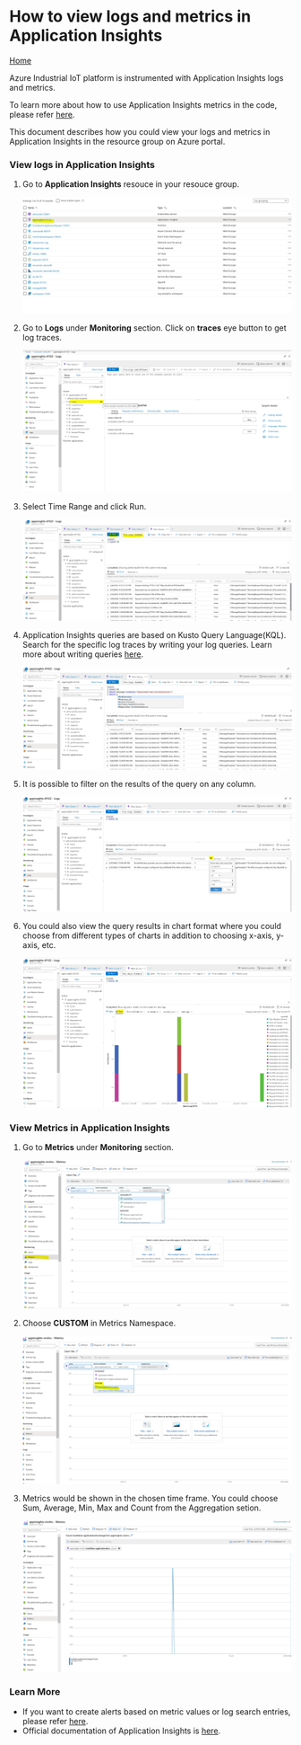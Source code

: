 # How to view logs and metrics in Application Insights

[Home](readme.md)

Azure Industrial IoT platform is instrumented with Application Insights logs and metrics.

To learn more about how to use Application Insights metrics in the code, please refer [here](../dev-guides/howto-use-applicationinsights-metrics.md).

This document describes how you could view your logs and metrics in Application Insights in the resource group on Azure portal.

### View logs in Application Insights 

1. Go to **Application Insights** resouce in your resouce group.

   ![app insights](../media/appinsights1.png)

2. Go to **Logs** under **Monitoring** section. Click on **traces** eye button to get log traces.

   ![logs](../media/appinsights2.png)

3. Select Time Range and click Run.

   ![run](../media/appinsights3.png)
   
4. Application Insights queries are based on Kusto Query Language(KQL). Search for the specific log traces by writing your log queries. Learn more about writing queries [here](<https://docs.microsoft.com/en-us/azure/azure-monitor/log-query/log-query-overview>).

   ![query](../media/appinsights4.png)
   
5. It is possible to  filter on the results of the query on any column.

   ![filter](../media/appinsights5.png)
   
6. You could also view the query results in chart format where you could choose from different types of charts in addition to choosing x-axis, y-axis, etc.

   ![chart](../media/appinsights6.png)


### View Metrics in Application Insights

1. Go to **Metrics** under **Monitoring** section.

   ![metrics](../media/appinsights7.png)

2. Choose **CUSTOM** in Metrics Namespace.

   ![custom](../media/appinsights8.png)
   
3. Metrics would be shown in the chosen time frame. You could choose Sum, Average, Min, Max and Count from the Aggregation setion.

   ![chart](../media/appinsights9.png)


### Learn More

- If you want to create alerts based on metric values or log search entries, please refer [here](https://docs.microsoft.com/en-us/azure/azure-monitor/platform/alerts-overview?toc=%2Fazure%2Fazure-monitor%2Ftoc.json).
- Official documentation of Application Insights is [here](https://docs.microsoft.com/en-us/azure/azure-monitor/app/app-insights-overview).